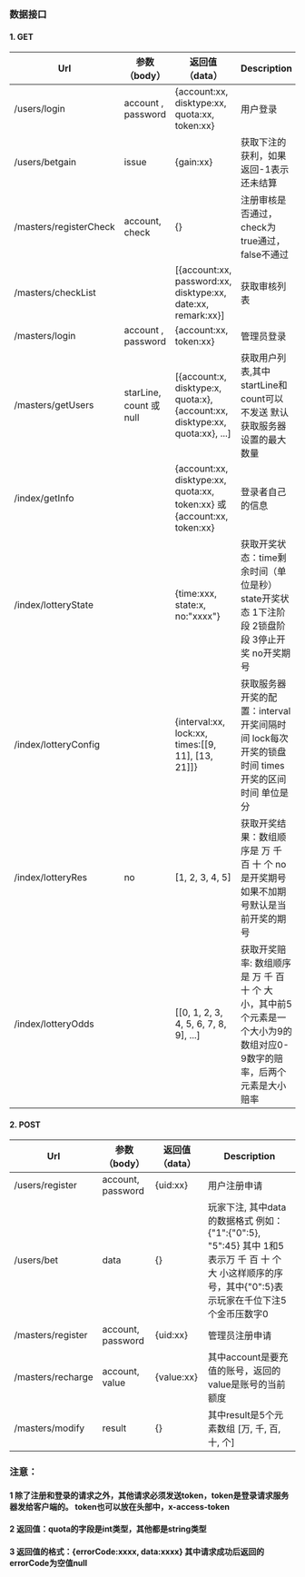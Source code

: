### 数据接口
#### 1. GET 
| Url | 参数（body）| 返回值（data） | Description |
|---- |------------|------- |-------------|
| /users/login  |account , password |  {account:xx, disktype:xx, quota:xx, token:xx} | 用户登录 |
| /users/betgain | issue | {gain:xx} | 获取下注的获利，如果返回-1表示还未结算 |
| /masters/registerCheck | account, check | {} | 注册审核是否通过，check为true通过，false不通过 |	
| /masters/checkList | | [{account:xx, password:xx, disktype:xx, date:xx, remark:xx}] | 获取审核列表 | 
| /masters/login | account , password | {account:xx, token:xx} | 管理员登录 |
| /masters/getUsers | starLine, count 或 null | [{account:x, disktype:x, quota:x}, {account:xx, disktype:xx, quota:xx}, ...] | 获取用户列表,其中startLine和count可以不发送 默认获取服务器设置的最大数量 |
| /index/getInfo | | {account:xx, disktype:xx, quota:xx, token:xx} 或 {account:xx, token:xx} | 登录者自己的信息 |
| /index/lotteryState | | {time:xxx, state:x, no:"xxxx"} | 获取开奖状态：time剩余时间（单位是秒） state开奖状态 1下注阶段 2锁盘阶段 3停止开奖 no开奖期号 |
| /index/lotteryConfig | | {interval:xx, lock:xx, times:[[9, 11], [13, 21]]} | 获取服务器开奖的配置：interval开奖间隔时间 lock每次开奖的锁盘时间 times开奖的区间时间 单位是分 |
| /index/lotteryRes | no | [1, 2, 3, 4, 5] | 获取开奖结果：数组顺序是 万 千 百 十 个   no是开奖期号 如果不加期号默认是当前开奖的期号 |
| /index/lotteryOdds | | [[0, 1, 2, 3, 4, 5, 6, 7, 8, 9], ...] |  获取开奖赔率: 数组顺序是 万 千 百 十 个 大 小，其中前5个元素是一个大小为9的数组对应0-9数字的赔率，后两个元素是大小赔率 |

#### 2. POST 
| Url | 参数（body）| 返回值（data） | Description |
|---- |------------|------- |-------------|
| /users/register  |account, password |  {uid:xx} | 用户注册申请 |
| /users/bet | data | {} | 玩家下注, 其中data的数据格式 例如：{"1":{"0":5}, "5":45} 其中 1和5 表示万 千 百 十 个 大 小这样顺序的序号，其中{"0":5}表示玩家在千位下注5个金币压数字0
| /masters/register  |account, password |  {uid:xx} | 管理员注册申请 | 
| /masters/recharge  |account, value |  {value:xx} | 其中account是要充值的账号，返回的value是账号的当前额度 |
| /masters/modify  | result |  {} | 其中result是5个元素数组 [万, 千, 百, 十, 个]  |

### 注意：
#### 1 除了注册和登录的请求之外，其他请求必须发送token，token是登录请求服务器发给客户端的。 token也可以放在头部中，x-access-token 
#### 2 返回值：quota的字段是int类型，其他都是string类型
#### 3 返回值的格式：{errorCode:xxxx, data:xxxx} 其中请求成功后返回的errorCode为空值null
